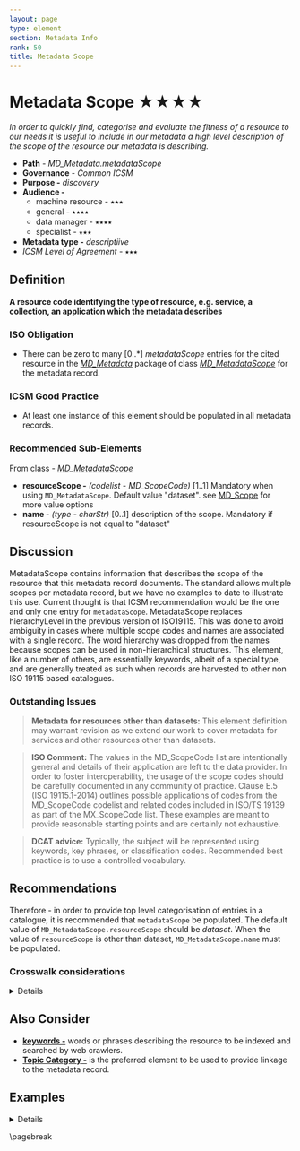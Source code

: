 ```yaml
---
layout: page
type: element
section: Metadata Info
rank: 50
title: Metadata Scope
---
```

#  Metadata Scope ★★★★
*In order to quickly find, categorise and evaluate the fitness of a resource to our needs it is useful to include in our metadata a high level description of the scope of the resource our metadata is describing.*

- **Path** - *MD_Metadata.metadataScope*
- **Governance** -  *Common ICSM*
- **Purpose -** *discovery*
- **Audience -**
  - machine resource - ⭑⭑⭑
  - general - ⭑⭑⭑⭑
  - data manager - ⭑⭑⭑⭑
  - specialist - ⭑⭑⭑
- **Metadata type -** *descriptiive*
- *ICSM Level of Agreement* - ⭑⭑⭑

## Definition
**A resource code identifying the type of resource, e.g. service, a collection, an application which the metadata describes**

### ISO Obligation
- There can be zero to many [0..\*] *metadataScope* entries for the cited resource in the  *[MD_Metadata](./class-MD_Metadata)* package of class *[MD_MetadataScope](http://wiki.esipfed.org/index.php/MD_MetadataScope)* for the metadata record.

### ICSM Good Practice
- At least one instance of this element should be populated in all metadata records.

### Recommended Sub-Elements

From class - *[MD_MetadataScope](http://wiki.esipfed.org/index.php/MD_MetadataScope)*

- **resourceScope -** *(codelist - MD_ScopeCode)* [1..1] Mandatory when using `MD_MetadataScope`. Default value "dataset". see [MD_Scope](./class-MD_Scope#md_scopecode-codelist) for more value options
- **name -** *(type - charStr)* [0..1] description of the scope.  Mandatory if resourceScope is not equal to "dataset"

## Discussion

MetadataScope contains information that describes the scope of the resource that this metadata record documents. The standard allows multiple scopes per metadata record, but we have no examples to date to illustrate this use. Current thought is that ICSM recommendation would be the one and only one entry for `metadataScope`.
MetadataScope replaces hierarchyLevel in the previous version of ISO19115. This was done to avoid ambiguity in cases where multiple scope codes and names are associated with a single record. The word hierarchy was dropped from the names because scopes can be
used in non-hierarchical structures.
This element, like a number of others, are essentially keywords, albeit of a special type, and are generally treated as such when records are harvested to other non ISO 19115 based catalogues.

### Outstanding Issues

> **Metadata for resources other than datasets:**
This element definition may warrant revision as we extend our work to cover metadata for services and other resources other than datasets.

> **ISO Comment:**
The values in the MD_ScopeCode list are intentionally general and details of their application are left to the data provider. In order to foster interoperability, the usage of the scope codes should be carefully documented in any community of practice. Clause E.5 (ISO 19115.1-2014) outlines possible applications of codes from the MD_ScopeCode codelist and related codes included in ISO/TS 19139 as part of the MX_ScopeCode list. These examples are meant to provide reasonable starting points and are certainly not exhaustive.

> **DCAT advice:**
Typically, the subject will be represented using keywords, key phrases, or classification codes. Recommended best practice is to use a controlled vocabulary.


## Recommendations

Therefore - in order to provide top level categorisation of entries in a catalogue, it is recommended that `metadataScope` be populated.  The default value of `MD_MetadataScope.resourceScope` should be *dataset*. When the value of `resourceScope` is other than dataset, `MD_MetadataScope.name` must be populated.

### Crosswalk considerations

<details>

#### ISO19139

MetadataScope replaces hierarchyLevel in the previous version of ISO19115. This was done to avoid ambiguity in cases where multiple scope codes and names are associated with a single record. The word hierarchy was dropped from the names because scopes can be
used in non-hierarchical structures. Changed elements include

- `MD_Metadata.hierarchyLevel` changed to `MD_Metadata.metadataScope>MD_MetadataScope.resourceScope`
- `MD_Metadata.hierarchyLevelName` changed to `MD_Metadata.metadataScope>MD_MetadataScope.name`

These two elements were moved to the new MD_MetadataScope class to avoid ambiguity in cases where multiple scope codes and names are associated with a single record. The word hierarchy was dropped from the names because scopes can be used in non-hierarchical structures.

#### Dublin core / CKAN / data.gov.au

In Dublin core the identifier element is described as holding a reference to the resource (not the metadata). However in the case of metadata records harvested by a higher level CKAN like catalogue, we view the complete metadata record as the resource. It is also standard practice that the DC Identifier field be resolvable. For a Dublin Core metadata record harvested via CSW from an ISO 19115-1 record, it is important that that record links to something that can be dereferenced. That something is held in the identifier field and should be the location URL/URI for the metadata.  If the ISO 19115-1 identifier element is only a unresolvable UUID, the metadataLinkage element may be a better choice to populate the DC Identifier field.

#### DCAT

May map to  `dct:identifier` if `metadataIdentifier` is unresolvable

#### RIF-CS

May map to `Key Identifier` if `metadataIdentifier` is unresolvable

</details>

## Also Consider

- **[keywords -](./Keywords)** words or phrases describing the resource to be indexed and searched by web crawlers.
- **[Topic Category -](./TopicCategory)** is the preferred element to be used to provide linkage to the metadata record.


## Examples

<details>

### XML -

```
<mdb:MD_Metadata>
....
   <mdb:metadataScope>
      <mdb:MD_MetadataScope>
         <mdb:resourceScope>
            <mcc:MD_ScopeCode 
            codeList="https://schemas.isotc211.org/19115/resources/Codelist/cat
            /codelists.xml#MD_ScopeCode" codeListValue="dataset"/>
         </mdb:resourceScope>
         <mdb:name gco:nilReason="missing">
            <gco:CharacterString/>
         </mdb:name>
      </mdb:MD_MetadataScope>
  </mdb:metadataScope>
....
</mdb:MD_Metadata>
```

\pagebreak

### UML diagrams
Recommended elements highlighted in yellow

![metadataScope](../images/MD_Scope.png)

</details>

\pagebreak
